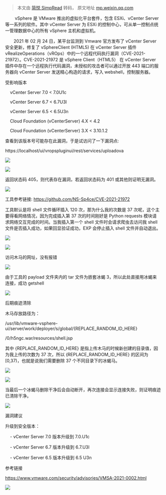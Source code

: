 > 本文由 [简悦 SimpRead](http://ksria.com/simpread/) 转码， 原文地址 [mp.weixin.qq.com](https://mp.weixin.qq.com/s/LrbIcY8CJUcz1ZcTfiOlMQ)

        vSphere 是 VMware 推出的虚拟化平台套件，包含 ESXi、vCenter Server 等一系列的软件。其中 vCenter Server 为 ESXi 的控制中心，可从单一控制点统一管理数据中心的所有 vSphere 主机和虚拟机。

       2021 年 02 月 24 日，某平台监测到 Vmware 官方发布了 vCenter Server 安全更新，修复了 vSphereClient (HTML5) 在 vCenter Server 插件 vRealizeOperations（vROps）中的一个远程代码执行漏洞（CVE-2021-21972）。CVE-2021-21972 是 vSphere Client（HTML5） 在 vCenter Server 插件中存在一个远程执行代码漏洞，未授权的攻击者可以通过开放 443 端口的服务器向 vCenter Server 发送精心构造的请求，写入 webshell，控制服务器。

受影响版本

    vCenter Server 7.0 < 7.0U1c

    vCenter Server 6.7 < 6.7U3l

    vCenter Server 6.5 < 6.5U3n

    Cloud Foundation (vCenterServer) 4.X < 4.2

    Cloud Foundation (vCenterServer) 3.X < 3.10.1.2

查看到该版本号可能存在此漏洞，于是试访问了一下漏洞点:

https://localhost/ui/vropspluginui/rest/services/uploadova

![](https://mmbiz.qpic.cn/mmbiz_png/aPmkR80bcV2KkHhicIc0V7jjbYlXZiboCSnSabBstaqWibSeCq1qtjHicuQfA6saaWYnjy159vK3xB3HuacM90C45g/640?wx_fmt=png)

![](https://mmbiz.qpic.cn/mmbiz_png/aPmkR80bcV2KkHhicIc0V7jjbYlXZiboCSZqErhvuE8amYUbPnGQUvmOIXFYj31vK6BqgPSMysToqD8evPgPrETw/640?wx_fmt=png)

返回状态码 405，则代表存在漏洞，若返回状态码为 401 或其他则证明无漏洞。

![](https://mmbiz.qpic.cn/mmbiz_png/aPmkR80bcV2KkHhicIc0V7jjbYlXZiboCSaicrS4iazicCaSicMPT2mwMSQasKibpQruyXWxRpSSaSlhTmZQTHXdB1Ilg/640?wx_fmt=png)

工具参考链接: https://github.com/NS-Sp4ce/CVE-2021-21972

工具默认是将 shell 文件循环插入 120 次，那为什么我的次数是 37 次呢，这个主要得看网络情况，因为完成插入第 37 次的时间刚好是 Python requests 模块请求网络交互完成的时间。当我插入第一个 shell 文件时会请求爬虫去访问我 shell 文件是否插入成功，如果回显验证成功，EXP 会停止插入 shell 文件并自动退出。

![](https://mmbiz.qpic.cn/mmbiz_png/aPmkR80bcV2KkHhicIc0V7jjbYlXZiboCSSgNBAEEVwY1fgIs6KAGpyRN7NL2a8j8ufHhWdWkW88ubqhEqy3YbibA/640?wx_fmt=png)

![](https://mmbiz.qpic.cn/mmbiz_png/aPmkR80bcV2KkHhicIc0V7jjbYlXZiboCSznjlBTp6c6kI0r4a42kKiaLDWLYtDIZJJ6boNqxibiafrKAD2icgpY63fg/640?wx_fmt=png)

访问木马的网址，没有报错

![](https://mmbiz.qpic.cn/mmbiz_png/aPmkR80bcV2KkHhicIc0V7jjbYlXZiboCSSlBw2XHqJEhZJAOiavvwJysicOc0Sa5HuGMT2u0GWbWzCsu8Yia9L3WBQ/640?wx_fmt=png)

由于工具的 payload 文件夹内的 tar 文件为嵌套冰蝎 3，所以此处直接用冰蝎来连接，成功 getshell

![](https://mmbiz.qpic.cn/mmbiz_png/aPmkR80bcV2KkHhicIc0V7jjbYlXZiboCSm6zzqnbTicOEZOA1offibOhya1tcZTS4I9lSBsl0nzSLUylydnbmOdiaQ/640?wx_fmt=png)

后期痕迹清除

木马存放路径为：

/usr/lib/vmware-vsphere-ui/server/work/deployer/s/global/{REPLACE_RANDOM_ID_HERE}

/0/h5ngc.war/resources/shell.jsp

其中 {REPLACE_RANDOM_ID_HERE} 是指上传木马的时候新创建的目录值，因为我上传的次数为 37 次，所以 {REPLACE_RANDOM_ID_HERE} 的区间为[0,37)，也就是说我们需要删除 37 个不同目录下的冰蝎马。

![](https://mmbiz.qpic.cn/mmbiz_png/aPmkR80bcV2KkHhicIc0V7jjbYlXZiboCSQzLibjfxicIQESpEeJqxECtpel1pnUOR2SwuMhOnYmHibHrVIE5oCDaVw/640?wx_fmt=png)

![](https://mmbiz.qpic.cn/mmbiz_png/aPmkR80bcV2KkHhicIc0V7jjbYlXZiboCSjYZP1AzeXJp0mPYmmXUbvic8tx8r5nB62gEn8kBOl0EXibicia9STvwUZA/640?wx_fmt=png)

当最后一个冰蝎马删除干净后会自动断开，再次连接会显示连接失败，则证明痕迹已清除干净。

![](https://mmbiz.qpic.cn/mmbiz_png/aPmkR80bcV2KkHhicIc0V7jjbYlXZiboCSIxqMRqOH4waCxJfWCrIEJUp9MctUIDLScpWnZibNicU6Z9H3OA5Z0iavA/640?wx_fmt=png)

漏洞建议

升级到安全版本：

    - vCenter Server 7.0 版本升级到 7.0.U1c

    - vCenter Server 6.7 版本升级到 6.7.U3l

    - vCenter Server 6.5 版本升级到 6.5 U3n  

参考链接

https://www.vmware.com/security/advisories/VMSA-2021-0002.html

![](https://mmbiz.qpic.cn/mmbiz_png/aPmkR80bcV2KkHhicIc0V7jjbYlXZiboCSG5Yaj8H5NHcrDgzB4C6uJXWsDa8zcfFl3iayrv7QnfibX7OzmU1riaecQ/640?wx_fmt=png)